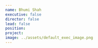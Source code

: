 ```yaml
---
name: Bhumi Shah
executive: false
director: false
lead: false
position:  
project:  
image: ../assets/default_exec_image.png
---
```


